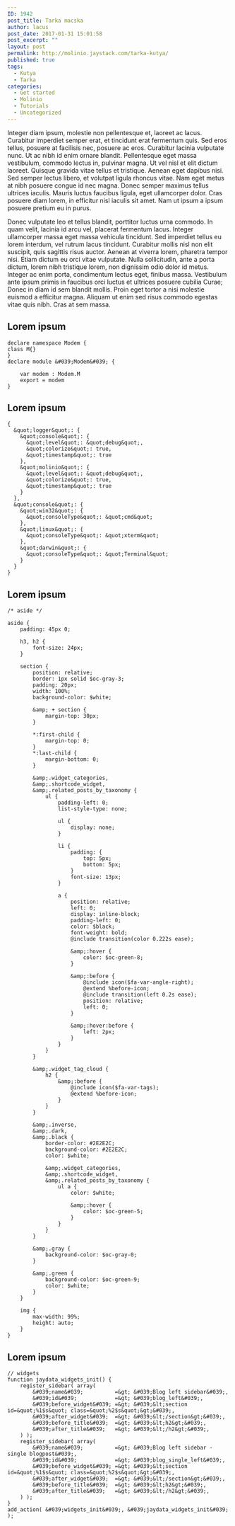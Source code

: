 ```yaml
---
ID: 1942
post_title: Tarka macska
author: lacus
post_date: 2017-01-31 15:01:58
post_excerpt: ""
layout: post
permalink: http://molinio.jaystack.com/tarka-kutya/
published: true
tags:
  - Kutya
  - Tarka
categories:
  - Get started
  - Molinio
  - Tutorials
  - Uncategorized
---
```

Integer diam ipsum, molestie non pellentesque et, laoreet ac lacus. Curabitur imperdiet semper erat, et tincidunt erat fermentum quis. Sed eros tellus, posuere at facilisis nec, posuere ac eros. Curabitur lacinia vulputate nunc. Ut ac nibh id enim ornare blandit. Pellentesque eget massa vestibulum, commodo lectus in, pulvinar magna. Ut vel nisl et elit dictum laoreet. Quisque gravida vitae tellus et tristique. Aenean eget dapibus nisi. Sed semper lectus libero, et volutpat ligula rhoncus vitae. Nam eget metus at nibh posuere congue id nec magna. Donec semper maximus tellus ultrices iaculis. Mauris luctus faucibus ligula, eget ullamcorper dolor. Cras posuere diam lorem, in efficitur nisl iaculis sit amet. Nam ut ipsum a ipsum posuere pretium eu in purus.

Donec vulputate leo et tellus blandit, porttitor luctus urna commodo. In quam velit, lacinia id arcu vel, placerat fermentum lacus. Integer ullamcorper massa eget massa vehicula tincidunt. Sed imperdiet tellus eu lorem interdum, vel rutrum lacus tincidunt. Curabitur mollis nisl non elit suscipit, quis sagittis risus auctor. Aenean at viverra lorem, pharetra tempor nisi. Etiam dictum eu orci vitae vulputate. Nulla sollicitudin, ante a porta dictum, lorem nibh tristique lorem, non dignissim odio dolor id metus. Integer ac enim porta, condimentum lectus eget, finibus massa. Vestibulum ante ipsum primis in faucibus orci luctus et ultrices posuere cubilia Curae; Donec in diam id sem blandit mollis. Proin eget tortor a nisi molestie euismod a efficitur magna. Aliquam ut enim sed risus commodo egestas vitae quis nibh. Cras at sem massa.

## Lorem ipsum
~~~
declare namespace Modem {
class M{}
}
declare module &#039;Modem&#039; {
    
    var modem : Modem.M
    export = modem
}
~~~
## Lorem ipsum
~~~
{
  &quot;logger&quot;: {
    &quot;console&quot;: {
      &quot;level&quot;: &quot;debug&quot;,
      &quot;colorize&quot;: true,
      &quot;timestamp&quot;: true
    },
    &quot;molinio&quot;: {
      &quot;level&quot;: &quot;debug&quot;,
      &quot;colorize&quot;: true,
      &quot;timestamp&quot;: true
    }
  },
  &quot;console&quot;: {
    &quot;win32&quot;: {
      &quot;consoleType&quot;: &quot;cmd&quot;
    },
    &quot;linux&quot;: {
      &quot;consoleType&quot;: &quot;xterm&quot;
    },
    &quot;darwin&quot;: {
      &quot;consoleType&quot;: &quot;Terminal&quot;
    }
  }
}
~~~
## Lorem ipsum
~~~
/* aside */

aside {
    padding: 45px 0;

    h3, h2 {
        font-size: 24px;
    }

    section {
        position: relative;
        border: 1px solid $oc-gray-3;
        padding: 20px;
        width: 100%;
        background-color: $white;

        &amp; + section {
            margin-top: 30px;
        }

        *:first-child {
            margin-top: 0;
        } 
        *:last-child {
            margin-bottom: 0;
        }

        &amp;.widget_categories,
        &amp;.shortcode_widget,
        &amp;.related_posts_by_taxonomy {
            ul {
                padding-left: 0;
                list-style-type: none;

                ul {
                    display: none;
                }

                li {
                    padding: {
                        top: 5px;
                        bottom: 5px;
                    }
                    font-size: 13px;
                }

                a {
                    position: relative;
                    left: 0;
                    display: inline-block;
                    padding-left: 0;
                    color: $black;
                    font-weight: bold;
                    @include transition(color 0.222s ease);

                    &amp;:hover {
                        color: $oc-green-8;
                    }

                    &amp;:before {
                        @include icon($fa-var-angle-right);
                        @extend %before-icon;
                        @include transition(left 0.2s ease);
                        position: relative;
                        left: 0;
                    }

                    &amp;:hover:before {
                        left: 2px;
                    }
                }
            }
        }

        &amp;.widget_tag_cloud {
            h2 {
                &amp;:before {
                    @include icon($fa-var-tags);
                    @extend %before-icon;
                }
            }
        }

        &amp;.inverse,
        &amp;.dark,
        &amp;.black {
            border-color: #2E2E2C;
            background-color: #2E2E2C;
            color: $white;
            
            &amp;.widget_categories,
            &amp;.shortcode_widget,
            &amp;.related_posts_by_taxonomy {
                ul a {
                    color: $white;

                    &amp;:hover {
                        color: $oc-green-5;
                    }
                }
            }
        }

        &amp;.gray {
            background-color: $oc-gray-0;
        }

        &amp;.green {
            background-color: $oc-green-9;
            color: $white;
        }
    }

    img {
        max-width: 99%;
        height: auto;
    }
}
~~~
## Lorem ipsum
~~~
// widgets
function jaydata_widgets_init() {
	register_sidebar( array(
		&#039;name&#039;          =&gt; &#039;Blog left sidebar&#039;,
		&#039;id&#039;            =&gt; &#039;blog_left&#039;,
		&#039;before_widget&#039; =&gt; &#039;&lt;section id=&quot;%1$s&quot; class=&quot;%2$s&quot;&gt;&#039;,
		&#039;after_widget&#039;  =&gt; &#039;&lt;/section&gt;&#039;,
		&#039;before_title&#039;  =&gt; &#039;&lt;h2&gt;&#039;,
		&#039;after_title&#039;   =&gt; &#039;&lt;/h2&gt;&#039;,
	) );
	register_sidebar( array(
		&#039;name&#039;          =&gt; &#039;Blog left sidebar - single blogpost&#039;,
		&#039;id&#039;            =&gt; &#039;blog_single_left&#039;,
		&#039;before_widget&#039; =&gt; &#039;&lt;section id=&quot;%1$s&quot; class=&quot;%2$s&quot;&gt;&#039;,
		&#039;after_widget&#039;  =&gt; &#039;&lt;/section&gt;&#039;,
		&#039;before_title&#039;  =&gt; &#039;&lt;h2&gt;&#039;,
		&#039;after_title&#039;   =&gt; &#039;&lt;/h2&gt;&#039;,
	) );
}
add_action( &#039;widgets_init&#039;, &#039;jaydata_widgets_init&#039; );
~~~